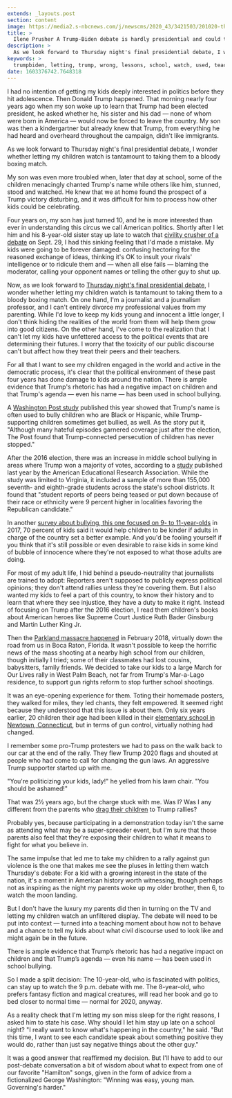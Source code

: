 ```yaml
--- 
extends: _layouts.post 
section: content 
image: https://media2.s-nbcnews.com/j/newscms/2020_43/3421503/201020-think-kids-debate-main-cover-cs_59002527b27b36359861b9e9adc71ad1.nbcnews-fp-1200-630.jpg 
title: > 
  Ilene Prusher A Trump-Biden debate is hardly presidential and could teach my children the wrong lessons 
description: > 
  As we look forward to Thursday night's final presidential debate, I wonder whether letting my children watch is tantamount to taking them to a bloody boxing match.Now, as we look forward to Thursday night's final presidential debate, I wonder whether letting my children watch is tantamount to taking them to a bloody boxing match.Was I any different from the parents who drag their children to Trump rallies?But I don't have the luxury my parents did then in turning on the TV and letting my children watch an unfiltered display.As a reality check that I'm letting my son miss sleep for the right reasons, I asked him to state his case. 
keywords: > 
  trumpbiden, letting, trump, wrong, lessons, school, watch, used, teach, debate, son, hardly, prusher, kids, ilene, children, trumps, presidential 
date: 1603376742.7648318 
--- 
```

<div><p class="endmarkEnabled">I had no intention of getting my kids deeply interested in politics before they hit adolescence. Then Donald Trump happened. That morning nearly four years ago when my son woke up to learn that Trump had been elected president, he asked whether he, his sister and his dad &#8212; none of whom were born in America &#8212; would now be forced to leave the country. My son was then a kindergartner but already knew that Trump, from everything he had heard and overheard throughout the campaign, didn't like immigrants.</p><p class="text___34YRE ma0 mt6 f8 lh-none founders-cond">As we look forward to Thursday night's final presidential debate, I wonder whether letting my children watch is tantamount to taking them to a bloody boxing match.</p><p class="endmarkEnabled">My son was even more troubled when, later that day at school, some of the children menacingly chanted Trump's name while others like him, stunned, stood and watched. He knew that we at home found the prospect of a Trump victory disturbing, and it was difficult for him to process how other kids could be celebrating.</p><p></p><p id="taboolaReadMoreBelow"></p><p class="endmarkEnabled">Four years on, my son has just turned 10, and he is more interested than ever in understanding this circus we call American politics. Shortly after I let him and his 8-year-old sister stay up late to watch that <a href="https://www.nbcnews.com/politics/2020-election/blog/first-presidential-debate-trump-biden-n1241282">civility crusher of a debate</a> on Sept. 29, I had this sinking feeling that I'd made a mistake. My kids were going to be forever damaged: confusing hectoring for the reasoned exchange of ideas, thinking it's OK to insult your rivals' intelligence or to ridicule them and &#8212; when all else fails &#8212; blaming the moderator, calling your opponent names or telling the other guy to shut up.</p><p class="endmarkEnabled">Now, as we look forward to <a href="https://www.nbcnews.com/politics/2020-election/trump-biden-final-debate-time-how-watch-topics-n1243945" target="_blank">Thursday night's final presidential debate</a>, I wonder whether letting my children watch is tantamount to taking them to a bloody boxing match. On one hand, I'm a journalist and a journalism professor, and I can't entirely divorce my professional values from my parenting. While I'd love to keep my kids young and innocent a little longer, I don't think hiding the realities of the world from them will help them grow into good citizens. On the other hand, I've come to the realization that I can't let my kids have unfettered access to the political events that are determining their futures. I worry that the toxicity of our public discourse can't but affect how they treat their peers and their teachers.</p><p class="endmarkEnabled">For all that I want to see my children engaged in the world and active in the democratic process, it's clear that the political environment of these past four years has done damage to kids around the nation. There is ample evidence that Trump's rhetoric has had a negative impact on children and that Trump's agenda &#8212; even his name &#8212; has been used in school bullying.</p><p class="endmarkEnabled">A <a href="https://www.washingtonpost.com/graphics/2020/local/school-bullying-trump-words/">Washington Post study</a> published this year showed that Trump's name is often used to bully children who are Black or Hispanic, while Trump-supporting children sometimes get bullied, as well. As the story put it, "Although many hateful episodes garnered coverage just after the election, The Post found that Trump-connected persecution of children has never stopped."</p><p></p><p class="endmarkEnabled">After the 2016 election, there was an increase in middle school bullying in areas where Trump won a majority of votes, according to a <a href="https://www.aera.net/Newsroom/School-Teasing-and-Bullying-After-the-Presidential-Election">study</a> published last year by the American Educational Research Association. While the study was limited to Virginia, it included a sample of more than 155,000 seventh- and eighth-grade students across the state's school districts. It found that "student reports of peers being teased or put down because of their race or ethnicity were 9 percent higher in localities favoring the Republican candidate."</p><p class="endmarkEnabled">In another <a href="https://static1.squarespace.com/static/5ba15befec4eb7899898240d/t/5ba2728470a6adc9298cc644/1537372814921/CN_Stop_Bullying_Survey_Report_FINAL%281%29.pdf">survey about bullying, this one focused on 9- to 11-year-olds</a> in 2017, 70 percent of kids said it would help children to be kinder if adults in charge of the country set a better example. And you'd be fooling yourself if you think that it's still possible or even desirable to raise kids in some kind of bubble of innocence where they're not exposed to what those adults are doing.</p><p class="endmarkEnabled">For most of my adult life, I hid behind a pseudo-neutrality that journalists are trained to adopt: Reporters aren't supposed to publicly express political opinions; they don't attend rallies unless they're covering them. But I also wanted my kids to feel a part of this country, to know their history and to learn that where they see injustice, they have a duty to make it right. Instead of focusing on Trump after the 2016 election, I read them children's books about American heroes like Supreme Court Justice Ruth Bader Ginsburg and Martin Luther King Jr.</p><p class="endmarkEnabled">Then the <a href="https://www.nbcnews.com/news/us-news/police-respond-shooting-parkland-florida-high-school-n848101">Parkland massacre happened</a> in February 2018, virtually down the road from us in Boca Raton, Florida. It wasn't possible to keep the horrific news of the mass shooting at a nearby high school from our children, though initially I tried; some of their classmates had lost cousins, babysitters, family friends. We decided to take our kids to a large March for Our Lives rally in West Palm Beach, not far from Trump's Mar-a-Lago residence, to support gun rights reform to stop further school shootings.</p><p></p><p class="endmarkEnabled">It was an eye-opening experience for them. Toting their homemade posters, they walked for miles, they led chants, they felt empowered. It seemed right because they understood that this issue is about them. Only six years earlier, 20 children their age had been killed in their <a href="https://www.nbcnews.com/news/us-news/sandy-hook-american-kid-has-died-gun-every-other-day-n478746">elementary school in Newtown, Connecticut</a>, but in terms of gun control, virtually nothing had changed.</p><p class="endmarkEnabled">I remember some pro-Trump protesters we had to pass on the walk back to our car at the end of the rally. They flew Trump 2020 flags and shouted at people who had come to call for changing the gun laws. An aggressive Trump supporter started up with me.</p><p class="opinary-widget-embed"></p><p class="endmarkEnabled">"You're politicizing your kids, lady!" he yelled from his lawn chair. "You should be ashamed!"</p><p class="endmarkEnabled">That was 2&#189; years ago, but the charge stuck with me. Was I? Was I any different from the parents who <a href="https://www.nytimes.com/2018/08/03/opinion/trump-rally-maga.html">drag their children</a> to Trump rallies?</p><p></p><p class="endmarkEnabled">Probably yes, because participating in a demonstration today isn't the same as attending what may be a super-spreader event, but I'm sure that those parents also feel that they're exposing their children to what it means to fight for what you believe in.</p><p class="endmarkEnabled">The same impulse that led me to take my children to a rally against gun violence is the one that makes me see the pluses in letting them watch Thursday's debate: For a kid with a growing interest in the state of the nation, it's a moment in American history worth witnessing, though perhaps not as inspiring as the night my parents woke up my older brother, then 6, to watch the moon landing.</p><p class="endmarkEnabled">But I don't have the luxury my parents did then in turning on the TV and letting my children watch an unfiltered display. The debate will need to be put into context &#8212; turned into a teaching moment about how not to behave and a chance to tell my kids about what civil discourse used to look like and might again be in the future.</p><p class="text___34YRE ma0 mt6 f8 lh-none founders-cond">There is ample evidence that Trump&#8217;s rhetoric has had a negative impact on children and that Trump&#8217;s agenda &#8212; even his name &#8212; has been used in school bullying.</p><p class="endmarkEnabled">So I made a split decision: The 10-year-old, who is fascinated with politics, can stay up to watch the 9 p.m. debate with me. The 8-year-old, who prefers fantasy fiction and magical creatures, will read her book and go to bed closer to normal time &#8212; normal for 2020, anyway.</p><p></p><p class="endmarkEnabled">As a reality check that I'm letting my son miss sleep for the right reasons, I asked him to state his case. Why should I let him stay up late on a school night? "I really want to know what's happening in the country," he said. "But this time, I want to see each candidate speak about something positive they would do, rather than just say negative things about the other guy."</p><p class="endmarkEnabled">It was a good answer that reaffirmed my decision. But I'll have to add to our post-debate conversation a bit of wisdom about what to expect from one of our favorite "Hamilton" songs, given in the form of advice from a fictionalized George Washington: "Winning was easy, young man. Governing's harder."</p></div>